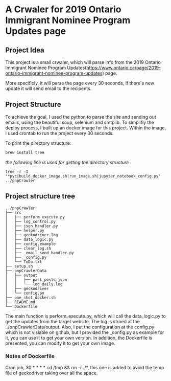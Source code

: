 # A Crwaler for 2019 Ontario Immigrant Nominee Program Updates page
## Project Idea
This project is a small crwaler, which will parse info from the 2019 Ontario Immigrant Nominee Program Updates(https://www.ontario.ca/page/2019-ontario-immigrant-nominee-program-updates) page.

More specificly, it will parse the page every 30 seconds, if there's new update it will send email to the recipents.

## Project Structure
To achieve the goal, I used the python to parse the site and sending out emails, using the beautiful soup, selenium and smtplib. To simplifiy the deploy process, I built up an docker image for this project. Within the image, I used crontab to run the project every 30 seconds.

To print the directory structure: 
```python
brew install tree
```
*the following line is used for getting the directory structure*
```
tree -r -I '*pyc|build_docker_image.sh|run_image.sh|jupyter_notebook_config.py' ../pnpCrawler
```

## Project structure tree
```
../pnpCrawler
├── src
│   ├── perform_execute.py
│   ├── log_control.py
│   ├── json_handler.py
│   ├── helper.py
│   ├── geckodriver.log
│   ├── data_logic.py
│   ├── config.example
│   ├── clear_log.sh
│   ├── _email_send_handler.py
│   ├── _config.py
│   └── ToDo.txt
├── setup.sh
├── pnpCrawlerData
│   ├── output
│   │   ├── past_posts.json
│   │   └── log_daily.log
│   ├── geckodriver
│   └── config.py
├── one_shot_docker.sh
├── README.md
└── Dockerfile
```

The main function is perform_execute.py, which will call the data_logic.py to get the updates from the target website. The log is stroed at the ../pnpCrawlerData/output.
Also, I put the configuration at the config.py which is not visiable on github, but I provided the _config.py as example for it, you can use it to get your own version. In addition, the Dockerfile is presented, you can modify it to get your own image.

### Notes of Dockerfile
Cron job, 30 * * * * cd /tmp && rm -r ./*, this one is added to avoid the temp file of geckodriver taking over all the space.

